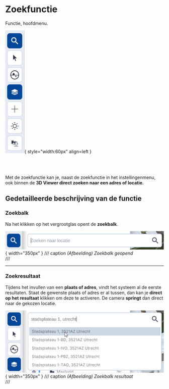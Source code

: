 # Zoekfunctie

Functie, hoofdmenu.

![Werkbalk, zoeken](../handleiding/imgs/zoeken.menu.main.png){ style="width:60px"  align=left }
<br><br><br><br>

Met de zoekfunctie kan je, naast de zoekfunctie in het instellingenmenu, ook binnen de **3D Viewer direct zoeken naar een adres of locatie.**


## Gedetailleerde beschrijving van de functie

### Zoekbalk

Na het klikken op het vergrootglas opent de **zoekbalk**.

![Building Blocks](../handleiding/imgs/zoeken.balk.menu.main.png){ width="350px" }
/// caption
_(Afbeelding) Zoekbalk geopend_  
///

---

### Zoekresultaat

Tijdens het invullen van een **plaats of adres**, vindt het systeem al de eerste resultaten. Staat de gewenste plaats of adres er al tussen, dan kan je **direct op het resultaat** klikken om deze te activeren. De camera **springt** dan direct naar de gekozen locatie.

![Building Blocks](../handleiding/imgs/zoeken.resultaat.menu.main.png){ width="350px" }
/// caption
_(Afbeelding) Zoekbalk resultaat_  
///